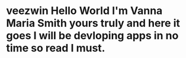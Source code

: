 # veezwin Hello World I'm Vanna Maria Smith yours truly and here it goes I will be devloping apps in no time so read I must.
